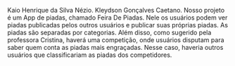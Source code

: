 Kaio Henrique da Silva Nézio.
Kleydson Gonçalves Caetano.
Nosso projeto é um App de piadas, chamado Feira De Piadas. Nele os usuários podem ver piadas publicadas pelos outros usuários e publicar suas próprias piadas. As piadas são separadas por categorias. Além disso, como sugerido pela professora Cristina, haverá uma competição, onde usuários disputam para saber quem conta as piadas mais engraçadas. Nesse caso, haveria outros usuários que classificariam as piadas dos competidores.
